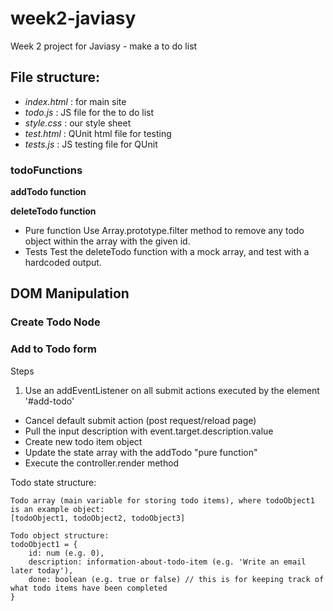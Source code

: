 # week2-javiasy
Week 2 project for Javiasy - make a to do list

## File structure:

- *index.html* : for main site
- *todo.js* : JS file for the to do list
- *style.css* : our style sheet
- *test.html* : QUnit html file for testing
- *tests.js* : JS testing file for QUnit

### todoFunctions

**addTodo function**

**deleteTodo function**
- Pure function
    Use Array.prototype.filter method to remove any todo object within the array with the given id.
- Tests
    Test the deleteTodo function with a mock array, and test with a hardcoded output.

## DOM Manipulation

### Create Todo Node


### Add to Todo form

Steps
1. Use an addEventListener on all submit actions executed by the element '#add-todo'
- Cancel default submit action (post request/reload page)
- Pull the input description with event.target.description.value
- Create new todo item object
- Update the state array with the addTodo "pure function"
- Execute the controller.render method


Todo state structure:

    Todo array (main variable for storing todo items), where todoObject1 is an example object:
    [todoObject1, todoObject2, todoObject3]

    Todo object structure:
    todoObject1 = {
        id: num (e.g. 0),
        description: information-about-todo-item (e.g. 'Write an email later today'),
        done: boolean (e.g. true or false) // this is for keeping track of what todo items have been completed
    }
